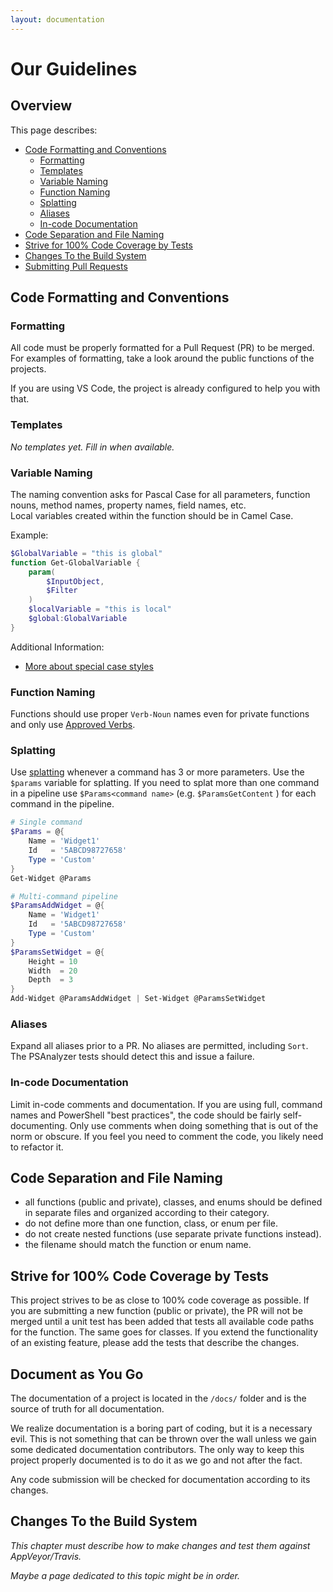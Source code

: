 ```yaml
---
layout: documentation
---
```

# Our Guidelines

## Overview

This page describes:

* [Code Formatting and Conventions](#code-formatting-and-conventions)
  * [Formatting](#formatting)
  * [Templates](#templates)
  * [Variable Naming](#variable-naming)
  * [Function Naming](#function-naming)
  * [Splatting](#splatting)
  * [Aliases](#aliases)
  * [In-code Documentation](#in-code-documentation)
* [Code Separation and File Naming](#code-separation-and-file-naming)
* [Strive for 100% Code Coverage by Tests](#strive-for-100-code-coverage-by-tests)
* [Changes To the Build System](#changes-to-the-build-system)
* [Submitting Pull Requests](#submitting-pull-requests)

## Code Formatting and Conventions

### Formatting

All code must be properly formatted for a Pull Request (PR) to be merged.
For examples of formatting, take a look around the public functions of the projects.

If you are using VS Code, the project is already configured to help you with that.

### Templates

_No templates yet._
_Fill in when available._

### Variable Naming

The naming convention asks for Pascal Case for all parameters, function nouns, method names, property names, field names, etc.  
Local variables created within the function should be in Camel Case.

Example:

```powershell
$GlobalVariable = "this is global"
function Get-GlobalVariable {
    param(
        $InputObject,
        $Filter
    )
    $localVariable = "this is local"
    $global:GlobalVariable
}
```

Additional Information:
* [More about special case styles](https://en.wikipedia.org/wiki/Letter_case#Special_case_styles)

### Function Naming

Functions should use proper `Verb-Noun` names even for private functions
and only use [Approved Verbs](https://msdn.microsoft.com/en-us/library/ms714428(v=vs.85).aspx).

### Splatting

Use [splatting] whenever a command has 3 or more parameters. Use the `$params` variable for splatting.
If you need to splat more than one command in a pipeline use `$Params<command name>` (e.g. `$ParamsGetContent` ) for each command in the pipeline.

```powershell
# Single command
$Params = @{
    Name = 'Widget1'
    Id   = '5ABCD98727658'
    Type = 'Custom'
}
Get-Widget @Params

# Multi-command pipeline
$ParamsAddWidget = @{
    Name = 'Widget1'
    Id   = '5ABCD98727658'
    Type = 'Custom'
}
$ParamsSetWidget = @{
    Height = 10
    Width  = 20
    Depth  = 3
}
Add-Widget @ParamsAddWidget | Set-Widget @ParamsSetWidget
```

### Aliases

Expand all aliases prior to a PR.
No aliases are permitted, including `Sort`.
The PSAnalyzer tests should detect this and issue a failure.

### In-code Documentation

Limit in-code comments and documentation.
If you are using full, command names and PowerShell "best practices", the code should be fairly self-documenting.
Only use comments when doing something that is out of the norm or obscure.
If you feel you need to comment the code, you likely need to refactor it.

## Code Separation and File Naming

* all functions (public and private), classes, and enums should be defined in separate files and organized according to their category.
* do not define more than one function, class, or enum per file.
* do not create nested functions (use separate private functions instead).
* the filename should match the function or enum name.

## Strive for 100% Code Coverage by Tests

This project strives to be as close to 100% code coverage as possible.
If you are submitting a new function (public or private), the PR will not be merged until a unit test has been added that tests all available code paths for the function.
The same goes for classes.
If you extend the functionality of an existing feature, please add the tests that describe the changes.

## Document as You Go

The documentation of a project is located in the `/docs/` folder and is the source of truth for all documentation.

We realize documentation is a boring part of coding, but it is a necessary evil. This is not something that can be thrown over the wall unless we gain some dedicated documentation contributors.
The only way to keep this project properly documented is to do it as we go and not after the fact.

Any code submission will be checked for documentation according to its changes.

## Changes To the Build System

_This chapter must describe how to make changes and test them against AppVeyor/Travis._

_Maybe a page dedicated to this topic might be in order._

<!-- reference-style links -->
  [splatting]: https://docs.microsoft.com/en-us/powershell/module/microsoft.powershell.core/about/about_splatting
